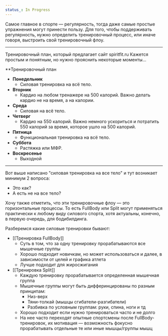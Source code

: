 ```yaml
---
status_: In Progress
---
```


Самое главное в спорте — регулярность, тогда даже самые простые упражнения могут принести пользу. 
Для того, чтобы поддерживать регулярность, нужно определить тренировочный процесс, или иначе говоря, выстроить свой тренировочный флоу. 
___
Тренировочный план, который предлагает сайт spiritfit.ru
Кажется простым и понятным, но нужно прояснить некоторые моменты...

**Тренировочный план  
- **Понедельник**
	- Силовая тренировка на всё тело.
- **Вторник** 
	- Кардио на любом тренажере на 500 калорий. Важно делать кардио не на время, а на калории.
- **Среда** 
	- Силовая на всё тело. 
- **Четверг** 
	- Кардио на 550 калорий. Важно немного ускориться и потратить 550 калорий за время, которое ушло на 500 калорий.
- **Пятница** 
	- Функциональная тренировка на всё тело.
- **Суббота** 
	- Растяжка или МФР.
- **Воскресенье**
	- Выходной
___
Вот выше написано "силовая тренировка на все тело" и тут возникает минимум 2 вопроса:
- Это как? 
- А есть не на все тело? 

Хочу также отметить, что эти тренировочные флоу — это горизонтальные процессы. То есть FullBody или Split могут применяться практически к любому виду силового спорта, хотя актуальны, конечно, в первую очередь, для бодибилдинга. 

Разберемся какие силовые тренировки бывают: 
- [[Тренировка FullBody]]
	- Суть в том, что за одну тренировку прорабатываются все мышечные группы
	- Хорошо подходит новичкам, но может использоваться и далее, в зависимости от целей и графика атлета
	- Лучше подходит для жиросжигания
- [[Тренировка Split]]
	- Каждую тренировку прорабатывается определенная мышечная группа 
	- Мышечные группы могут быть дифферинцированы по разным принципам:
		- Низ-верх
		- Тяни-толкай (мышцы сгибатели-разгибатели)
		- Разбивка по условным группам: руки, спина, ноги и тд
	- Хорошо подходит если нужно тренироваться часто и не долго 
	- На нее часто переходят опытные спортсмены после FullBody-тренировок, их мотивация — возможность фокусно прорабатывать отдельные те или иные мышцы/группы мышц